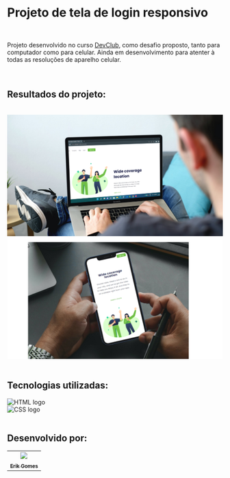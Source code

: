 # Projeto de tela de login responsivo
<br>
<p>Projeto desenvolvido no curso <a href="https://rodolfomori.com.br/devclub/">DevClub</a>, como desafio proposto, tanto para computador como para celular. Ainda em desenvolvimento para atenter à todas as resoluções de aparelho celular.</p>
<br>
<h2>Resultados do projeto:</h2>
<br>
<img src="https://github.com/gGtEriKk/New-challenge-CSS-pt.1/blob/master/assets/print-projeto-PC.png?raw=true" alt="imagem do projeto no computador" width: 100px; height: 100px; display: inline;>
<img src="https://github.com/gGtEriKk/New-challenge-CSS-pt.1/blob/master/assets/print-projeto-celular.png?raw=true" alt="imagem de projeto no celular" width: 100px; height: 100px display: inline;>
<br>
<br>
<h2>Tecnologias utilizadas:</h2>

<img src="https://img.shields.io/badge/HTML5-E34F26?style=for-the-badge&logo=html5&logoColor=white" alt="HTML logo">
<br>
<img src="https://img.shields.io/badge/CSS3-1572B6?style=for-the-badge&logo=css3&logoColor=white" alt="CSS logo">
<br>
<br>
<h2>Desenvolvido por:</h2>
<table>
  <tr>
    <td align="center">
      <a href="https://github.com/gGtEriKk">
        <img src="https://avatars.githubusercontent.com/u/101311661?s=400&u=83c97e5f2223f7889db3e8d58e5c6ab6d43593d7&v=4" width=100px;><br>
          <sub>
            <b>Erik Gomes</b>
          </sub>
      </a>
</table>

